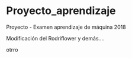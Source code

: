 # Proyecto_aprendizaje
Proyecto - Examen aprendizaje de máquina 2018

Modificación del Rodriflower y demás....

otrro
